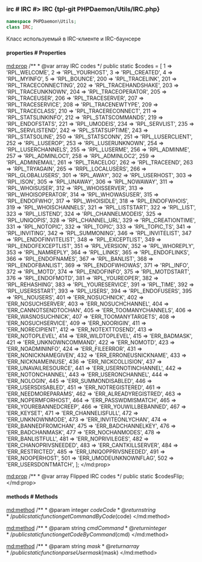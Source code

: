 ### irc # IRC #> IRC {tpl-git PHPDaemon/Utils/IRC.php}

```php
namespace PHPDaemon\Utils;
class IRC;
```

Класс используемый в IRC-клиенте и IRC-баунсере

<!-- include-namespace path="\PHPDaemon\Utils\IRC" level="" access="" -->
#### properties # Properties

<md:prop>
/**
	 * @var array IRC codes
	 */
public static $codes = [
  1 => 'RPL_WELCOME',
  2 => 'RPL_YOURHOST',
  3 => 'RPL_CREATED',
  4 => 'RPL_MYINFO',
  5 => 'RPL_BOUNCE',
  200 => 'RPL_TRACELINK',
  201 => 'RPL_TRACECONNECTING',
  202 => 'RPL_TRACEHANDSHAKE',
  203 => 'RPL_TRACEUNKNOWN',
  204 => 'RPL_TRACEOPERATOR',
  205 => 'RPL_TRACEUSER',
  206 => 'RPL_TRACESERVER',
  207 => 'RPL_TRACESERVICE',
  208 => 'RPL_TRACENEWTYPE',
  209 => 'RPL_TRACECLASS',
  210 => 'RPL_TRACERECONNECT',
  211 => 'RPL_STATSLINKINFO',
  212 => 'RPL_STATSCOMMANDS',
  219 => 'RPL_ENDOFSTATS',
  221 => 'RPL_UMODEIS',
  234 => 'RPL_SERVLIST',
  235 => 'RPL_SERVLISTEND',
  242 => 'RPL_STATSUPTIME',
  243 => 'RPL_STATSOLINE',
  250 => 'RPL_STATSCONN',
  251 => 'RPL_LUSERCLIENT',
  252 => 'RPL_LUSEROP',
  253 => 'RPL_LUSERUNKNOWN',
  254 => 'RPL_LUSERCHANNELS',
  255 => 'RPL_LUSERME',
  256 => 'RPL_ADMINME',
  257 => 'RPL_ADMINLOC1',
  258 => 'RPL_ADMINLOC2',
  259 => 'RPL_ADMINEMAIL',
  261 => 'RPL_TRACELOG',
  262 => 'RPL_TRACEEND',
  263 => 'RPL_TRYAGAIN',
  265 => 'RRPL_LOCALUSERS',
  266 => 'RPL_GLOBALUSERS',
  301 => 'RPL_AWAY',
  302 => 'RPL_USERHOST',
  303 => 'RPL_ISON',
  305 => 'RPL_UNAWAY',
  306 => 'RPL_NOWAWAY',
  311 => 'RPL_WHOISUSER',
  312 => 'RPL_WHOISSERVER',
  313 => 'RPL_WHOISOPERATOR',
  314 => 'RPL_WHOWASUSER',
  315 => 'RPL_ENDOFWHO',
  317 => 'RPL_WHOISIDLE',
  318 => 'RPL_ENDOFWHOIS',
  319 => 'RPL_WHOISCHANNELS',
  321 => 'RPL_LISTSTART',
  322 => 'RPL_LIST',
  323 => 'RPL_LISTEND',
  324 => 'RPL_CHANNELMODEIS',
  325 => 'RPL_UNIQOPIS',
  328 => 'RPL_CHANNEL_URL',
  329 => 'RPL_CREATIONTIME',
  331 => 'RPL_NOTOPIC',
  332 => 'RPL_TOPIC',
  333 => 'RPL_TOPIC_TS',
  341 => 'RPL_INVITING',
  342 => 'RPL_SUMMONING',
  346 => 'RPL_INVITELIST',
  347 => 'RPL_ENDOFINVITELIST',
  348 => 'RPL_EXCEPTLIST',
  349 => 'RPL_ENDOFEXCEPTLIST',
  351 => 'RPL_VERSION',
  352 => 'RPL_WHOREPLY',
  353 => 'RPL_NAMREPLY',
  364 => 'RPL_LINKS',
  365 => 'RPL_ENDOFLINKS',
  366 => 'RPL_ENDOFNAMES',
  367 => 'RPL_BANLIST',
  368 => 'RPL_ENDOFBANLIST',
  369 => 'RPL_ENDOFWHOWAS',
  371 => 'RPL_INFO',
  372 => 'RPL_MOTD',
  374 => 'RPL_ENDOFINFO',
  375 => 'RPL_MOTDSTART',
  376 => 'RPL_ENDOFMOTD',
  381 => 'RPL_YOUREOPER',
  382 => 'RPL_REHASHING',
  383 => 'RPL_YOURESERVICE',
  391 => 'RPL_TIME',
  392 => 'RPL_USERSSTART',
  393 => 'RPL_USERS',
  394 => 'RPL_ENDOFUSERS',
  395 => 'RPL_NOUSERS',
  401 => 'ERR_NOSUCHNICK',
  402 => 'ERR_NOSUCHSERVER',
  403 => 'ERR_NOSUCHCHANNEL',
  404 => 'ERR_CANNOTSENDTOCHAN',
  405 => 'ERR_TOOMANYCHANNELS',
  406 => 'ERR_WASNOSUCHNICK',
  407 => 'ERR_TOOMANYTARGETS',
  408 => 'ERR_NOSUCHSERVICE',
  409 => 'ERR_NOORIGIN',
  411 => 'ERR_NORECIPIENT',
  412 => 'ERR_NOTEXTTOSEND',
  413 => 'ERR_NOTOPLEVEL',
  414 => 'ERR_WILDTOPLEVEL',
  415 => 'ERR_BADMASK',
  421 => 'ERR_UNKNOWNCOMMAND',
  422 => 'ERR_NOMOTD',
  423 => 'ERR_NOADMININFO',
  424 => 'ERR_FILEERROR',
  431 => 'ERR_NONICKNAMEGIVEN',
  432 => 'ERR_ERRONEUSNICKNAME',
  433 => 'ERR_NICKNAMEINUSE',
  436 => 'ERR_NICKCOLLISION',
  437 => 'ERR_UNAVAILRESOURCE',
  441 => 'ERR_USERNOTINCHANNEL',
  442 => 'ERR_NOTONCHANNEL',
  443 => 'ERR_USERONCHANNEL',
  444 => 'ERR_NOLOGIN',
  445 => 'ERR_SUMMONDISABLED',
  446 => 'ERR_USERSDISABLED',
  451 => 'ERR_NOTREGISTERED',
  461 => 'ERR_NEEDMOREPARAMS',
  462 => 'ERR_ALREADYREGISTRED',
  463 => 'ERR_NOPERMFORHOST',
  464 => 'ERR_PASSWDMISMATCH',
  465 => 'ERR_YOUREBANNEDCREEP',
  466 => 'ERR_YOUWILLBEBANNED',
  467 => 'ERR_KEYSET',
  471 => 'ERR_CHANNELISFULL',
  472 => 'ERR_UNKNOWNMODE',
  473 => 'ERR_INVITEONLYCHAN',
  474 => 'ERR_BANNEDFROMCHAN',
  475 => 'ERR_BADCHANNELKEY',
  476 => 'ERR_BADCHANMASK',
  477 => 'ERR_NOCHANMODES',
  478 => 'ERR_BANLISTFULL',
  481 => 'ERR_NOPRIVILEGES',
  482 => 'ERR_CHANOPRIVSNEEDED',
  483 => 'ERR_CANTKILLSERVER',
  484 => 'ERR_RESTRICTED',
  485 => 'ERR_UNIQOPPRIVSNEEDED',
  491 => 'ERR_NOOPERHOST',
  501 => 'ERR_UMODEUNKNOWNFLAG',
  502 => 'ERR_USERSDONTMATCH',
];
</md:prop>

<md:prop>
/**
	 * @var array Flipped IRC codes
	 */
public static $codesFlip;
</md:prop>

#### methods # Methods

<md:method>
/**
	 * @param  integer $code Code
	 * @return string
	 */
public static function getCommandByCode($code)
</md:method>

<md:method>
/**
	 * @param  string  $cmd Command
	 * @return integer
	 */
public static function getCodeByCommand($cmd)
</md:method>

<md:method>
/**
	 * @param  string $mask
	 * @return array
	 */
public static function parseUsermask($mask)
</md:method>


<!--/ include-namespace -->
